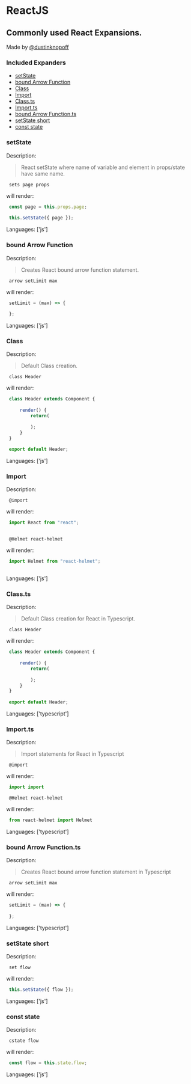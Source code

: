 # ReactJS

## Commonly used React Expansions.

Made by [@dustinknopoff](https://dustinknopoff.me)


### Included Expanders

- [setState](#setstate)
- [bound Arrow Function](#bound-arrow-function)
- [Class](#class)
- [Import](#import)
- [Class.ts](#class.ts)
- [Import.ts](#import.ts)
- [bound Arrow Function.ts](#bound-arrow-function.ts)
- [setState short](#setstate-short)
- [const state](#const-state)

### setState

Description:

> React setState where name of variable and element in props/state have same name.

` sets page props`

will render:


```js
 const page = this.props.page;
 
 this.setState({ page });
```

Languages: ['js']



### bound Arrow Function

Description:

> Creates React bound arrow function statement.

` arrow setLimit max`

will render:


```js
 setLimit = (max) => {
     
 };
```

Languages: ['js']



### Class

Description:

> Default Class creation.

` class Header`

will render:


```js
 class Header extends Component {
     
     render() {
         return(
             
         );
     }
 }
 
 export default Header;
```

Languages: ['js']



### Import

Description:

` @import`

will render:


```js
 import React from "react";
 
```

` @Helmet react-helmet`

will render:


```js
 import Helmet from "react-helmet";
 
```

Languages: ['js']



### Class.ts

Description:

> Default Class creation for React in Typescript.

` class Header`

will render:


```typescript
 class Header extends Component {
     
     render() {
         return(
             
         );
     }
 }
 
 export default Header;
```

Languages: ['typescript']



### Import.ts

Description:

> Import statements for React in Typescript

` @import`

will render:


```typescript
 import import
```

` @Helmet react-helmet`

will render:


```typescript
 from react-helmet import Helmet
```

Languages: ['typescript']



### bound Arrow Function.ts

Description:

> Creates React bound arrow function statement in Typescript

` arrow setLimit max`

will render:


```typescript
 setLimit = (max) => {
     
 };
```

Languages: ['typescript']



### setState short

Description:

` set flow`

will render:


```js
 this.setState({ flow });
```

Languages: ['js']



### const state

Description:

` cstate flow`

will render:


```js
 const flow = this.state.flow;
```

Languages: ['js']



